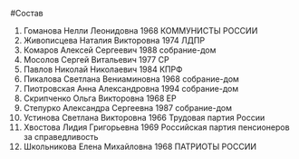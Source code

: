 #Состав
1. Гоманова Нелли Леонидовна 1968 КОММУНИСТЫ РОССИИ
2. Живописцева Наталия Викторовна 1974 ЛДПР
3. Комаров Алексей Сергеевич 1988 собрание-дом
4. Мосолов Сергей Витальевич 1977 СР
5. Павлов Николай Николаевич 1984 КПРФ
6. Пикалова Светлана Вениаминовна 1968 собрание-дом
7. Пиотровская Анна Александровна 1994 собрание-дом
8. Скрипченко Ольга Викторовна 1968 ЕР
9. Степурко Александра Сергеевна 1987 собрание-дом
10. Устинова Светлана Викторовна 1966 Трудовая партия России
11. Хвостова Лидия Григорьевна 1969 Российская партия пенсионеров за справедливость
12. Школьникова Елена Михайловна 1968 ПАТРИОТЫ РОССИИ
